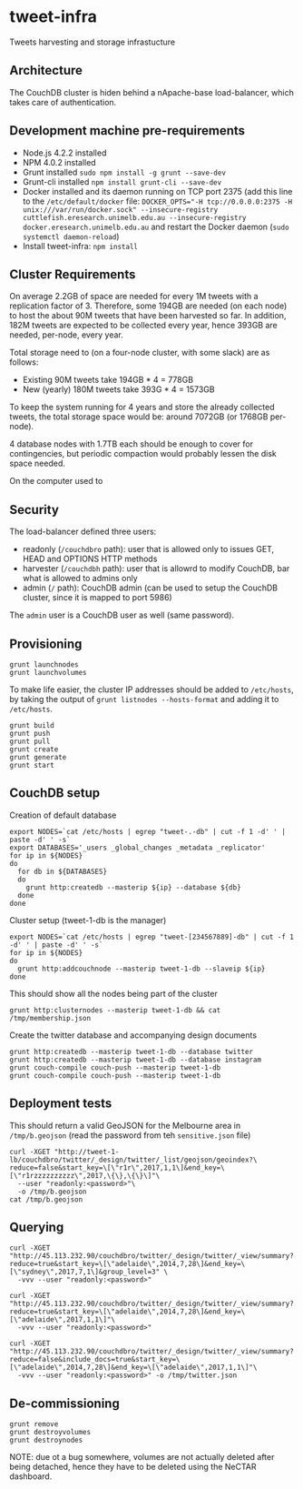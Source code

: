 # tweet-infra
Tweets harvesting and storage infrastucture


## Architecture

The CouchDB cluster is hiden behind a nApache-base load-balancer, which takes care of authentication.


## Development machine pre-requirements

* Node.js 4.2.2 installed
* NPM 4.0.2 installed
* Grunt installed `sudo npm install -g grunt --save-dev`
* Grunt-cli installed `npm install grunt-cli --save-dev`
* Docker installed and its daemon running on TCP port 2375 
  (add this line to the `/etc/default/docker` file: 
  `DOCKER_OPTS="-H tcp://0.0.0.0:2375 -H unix:///var/run/docker.sock" --insecure-registry cuttlefish.eresearch.unimelb.edu.au --insecure-registry docker.eresearch.unimelb.edu.au`
  and restart the Docker daemon (`sudo systemctl daemon-reload`)
* Install tweet-infra: `npm install`


## Cluster Requirements

On average 2.2GB of space are needed for every 1M tweets with a replication factor of 3. 
Therefore, some 194GB are needed (on each node) to host the about 90M tweets that have been harvested so far.
In addition, 182M tweets are expected to be collected every year, hence 393GB are needed, per-node, every year. 

Total storage need to (on a four-node cluster, with some slack) are as follows:
* Existing 90M tweets take 194GB * 4 = 778GB 
* New (yearly) 180M tweets take 393G * 4 = 1573GB 

To keep the system running for 4 years and store the already collected tweets, the total storage space would be:
around 7072GB (or 1768GB per-node).

4 database nodes with 1.7TB each should be enough to cover for contingencies, but periodic compaction would probably 
lessen the disk space needed. 

On the computer used to 


## Security

The load-balancer defined three users:
* readonly (`/couchdbro` path): user that is allowed only to issues GET, HEAD and OPTIONS HTTP methods  
* harvester (`/couchdbh` path): user that is allowrd to modify CouchDB, bar what is allowed to admins only
* admin (`/` path): CouchDB admin (can be used to setup the CouchDB cluster, since it is mapped to port 5986) 

The `admin` user is a CouchDB user as well (same password). 


## Provisioning

```
grunt launchnodes 
grunt launchvolumes
```

To make life easier, the cluster IP addresses should be added to `/etc/hosts`, by
taking the output of `grunt listnodes --hosts-format` and adding it to `/etc/hosts`. 

```
grunt build 
grunt push
grunt pull
grunt create
grunt generate
grunt start
```


## CouchDB setup

Creation of default database
```
export NODES=`cat /etc/hosts | egrep "tweet-.-db" | cut -f 1 -d' ' | paste -d' ' -s`
export DATABASES='_users _global_changes _metadata _replicator'
for ip in ${NODES}
do
  for db in ${DATABASES}
  do
    grunt http:createdb --masterip ${ip} --database ${db}
  done
done
```

Cluster setup (tweet-1-db is the manager)
```
export NODES=`cat /etc/hosts | egrep "tweet-[234567889]-db" | cut -f 1 -d' ' | paste -d' ' -s`
for ip in ${NODES}
do
  grunt http:addcouchnode --masterip tweet-1-db --slaveip ${ip}
done
```

This should show all the nodes being part of the cluster
```
grunt http:clusternodes --masterip tweet-1-db && cat /tmp/membership.json
```

Create the twitter database and accompanying design documents
```
grunt http:createdb --masterip tweet-1-db --database twitter
grunt http:createdb --masterip tweet-1-db --database instagram
grunt couch-compile couch-push --masterip tweet-1-db 
grunt couch-compile couch-push --masterip tweet-1-db 
```


## Deployment tests

This should return a valid GeoJSON for the Melbourne area in `/tmp/b.geojson` (read the password from teh `sensitive.json` file)
```
curl -XGET "http://tweet-1-lb/couchdbro/twitter/_design/twitter/_list/geojson/geoindex?\
reduce=false&start_key=\[\"r1r\",2017,1,1\]&end_key=\[\"r1rzzzzzzzzzz\",2017,\{\},\{\}\]"\
  --user "readonly:<password>"\
  -o /tmp/b.geojson
cat /tmp/b.geojson
```


## Querying

```
curl -XGET "http://45.113.232.90/couchdbro/twitter/_design/twitter/_view/summary?reduce=true&start_key=\[\"adelaide\",2014,7,28\]&end_key=\[\"sydney\",2017,7,1\]&group_level=3" \
  -vvv --user "readonly:<password>"

curl -XGET "http://45.113.232.90/couchdbro/twitter/_design/twitter/_view/summary?reduce=true&start_key=\[\"adelaide\",2014,7,28\]&end_key=\[\"adelaide\",2017,1,1\]"\
  -vvv --user "readonly:<password>"

curl -XGET "http://45.113.232.90/couchdbro/twitter/_design/twitter/_view/summary?reduce=false&include_docs=true&start_key=\[\"adelaide\",2014,7,28\]&end_key=\[\"adelaide\",2017,1,1\]"\
  -vvv --user "readonly:<password>" -o /tmp/twitter.json
````




## De-commissioning

```
grunt remove
grunt destroyvolumes
grunt destroynodes 
```

NOTE: due ot a bug somewhere, volumes are not actually deleted after being detached, hence they have to be deleted using the NeCTAR dashboard.